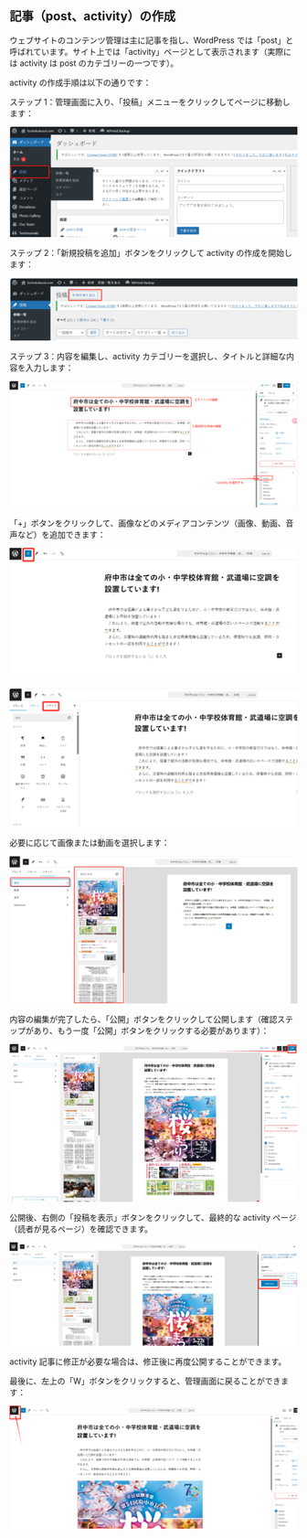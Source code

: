 ## 記事（post、activity）の作成

ウェブサイトのコンテンツ管理は主に記事を指し、WordPress では「post」と呼ばれています。サイト上では「activity」ページとして表示されます（実際には activity は post のカテゴリーの一つです）。

activity の作成手順は以下の通りです：

ステップ 1：管理画面に入り、「投稿」メニューをクリックしてページに移動します：

![createActivityBtn1](../images/image-21.png)

ステップ 2：「新規投稿を追加」ボタンをクリックして activity の作成を開始します：

![clickCreatePostBtn2](../images/image-23.png)

ステップ 3：内容を編集し、activity カテゴリーを選択し、タイトルと詳細な内容を入力します：

![editPost1002](../images/image-22.png)

「+」ボタンをクリックして、画像などのメディアコンテンツ（画像、動画、音声など）を追加できます：

![mideaAddBtn1](../images/image-24.png)

![mideaAddBtn2](../images/image-25.png)

必要に応じて画像または動画を選択します：

![chooseImageOrVideo](../images/image-26.png)

内容の編集が完了したら、「公開」ボタンをクリックして公開します（確認ステップがあり、もう一度「公開」ボタンをクリックする必要があります）：

![publishBtn1](../images/image-27.png)

公開後、右側の「投稿を表示」ボタンをクリックして、最終的な activity ページ（読者が見るページ）を確認できます。

![checkPostPage](../images/image-28.png)

activity 記事に修正が必要な場合は、修正後に再度公開することができます。

最後に、左上の「W」ボタンをクリックすると、管理画面に戻ることができます：

![backintoAdminPage1](../images/image-29.png)
